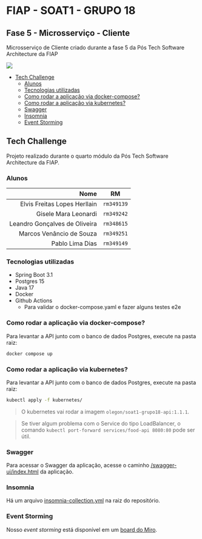 <!-- omit from toc -->
# FIAP - SOAT1 - GRUPO 18

## Fase 5 - Microsserviço - Cliente
Microsserviço de Cliente criado durante a fase 5 da Pós Tech Software Architecture da FIAP

![](https://github.com/pabloldias/soat1-grupo18/actions/workflows/build-and-test.yml/badge.svg)

- [Tech Challenge](#tech-challenge)
  - [Alunos](#alunos)
  - [Tecnologias utilizadas](#tecnologias-utilizadas)
  - [Como rodar a aplicação via docker-compose?](#como-rodar-a-aplicação-via-docker-compose)
  - [Como rodar a aplicação via kubernetes?](#como-rodar-a-aplicação-via-kubernetes)
  - [Swagger](#swagger)
  - [Insomnia](#insomnia)
  - [Event Storming](#event-storming)


## Tech Challenge

Projeto realizado durante o quarto módulo da Pós Tech Software Architecture da FIAP.

### Alunos

|                                           Nome |     RM     |
|-----------------------------------------------:| :--------: |
|                   Elvis Freitas Lopes Herllain | `rm349139` |
|                           Gisele Mara Leonardi | `rm349242` |
|                  Leandro Gonçalves de Oliveira | `rm348615` |
|                       Marcos Venâncio de Souza | `rm349251` |
|                                Pablo Lima Dias | `rm349149` |

### Tecnologias utilizadas

- Spring Boot 3.1
- Postgres 15
- Java 17
- Docker
- Github Actions
  - Para validar o docker-compose.yaml e fazer alguns testes e2e

### Como rodar a aplicação via docker-compose?

Para levantar a API junto com o banco de dados Postgres, execute na pasta raiz:

```bash
docker compose up
```

### Como rodar a aplicação via kubernetes?

Para levantar a API junto com o banco de dados Postgres, execute na pasta raiz:

```bash
kubectl apply -f kubernetes/
```

> O kubernetes vai rodar a imagem `olegon/soat1-grupo18-api:1.1.1`.

> Se tiver algum problema com o Service do tipo LoadBalancer, o comando `kubectl port-forward services/food-api 8080:80` pode ser útil.

### Swagger

Para acessar o Swagger da aplicação, acesse o caminho [/swagger-ui/index.html](http://localhost:8081/swagger-ui/index.html) da aplicação.

### Insomnia

Há um arquivo [insomnia-collection.yml](insomnia-collection.yml) na raiz do repositório.

### Event Storming

Nosso *event storming* está disponível em um [board do Miro](https://miro.com/app/board/uXjVMHS5nec=/).


